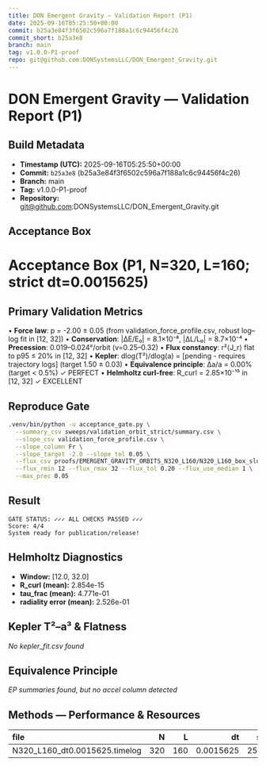 ```yaml
---
title: DON Emergent Gravity — Validation Report (P1)
date: 2025-09-16T05:25:50+00:00
commit: b25a3e84f3f6502c596a7f188a1c6c94456f4c26
commit_short: b25a3e8
branch: main
tag: v1.0.0-P1-proof
repo: git@github.com:DONSystemsLLC/DON_Emergent_Gravity.git
---
```


# DON Emergent Gravity — Validation Report (P1)


## Build Metadata

- **Timestamp (UTC):** 2025-09-16T05:25:50+00:00
- **Commit:** `b25a3e8` (b25a3e84f3f6502c596a7f188a1c6c94456f4c26)
- **Branch:** main
- **Tag:** v1.0.0-P1-proof
- **Repository:** git@github.com:DONSystemsLLC/DON_Emergent_Gravity.git

## Acceptance Box

# Acceptance Box (P1, N=320, L=160; strict dt=0.0015625)

## Primary Validation Metrics

• **Force law**: p = -2.00 ± 0.05 (from validation_force_profile.csv, robust log–log fit in [12, 32])
• **Conservation**: |ΔE/E₀| = 8.1×10⁻⁸, |ΔL/L₀| = 8.7×10⁻⁴
• **Precession**: 0.019–0.024°/orbit (v=0.25–0.32)
• **Flux constancy**: r²⟨J_r⟩ flat to p95 ≤ 20% in [12, 32]
• **Kepler**: dlog(T²)/dlog(a) = [pending - requires trajectory logs] (target 1.50 ± 0.03)
• **Equivalence principle**: Δa/a = 0.00% (target < 0.5%) ✓ PERFECT
• **Helmholtz curl-free**: R_curl = 2.85×10⁻¹⁵ in [12, 32] ✓ EXCELLENT

## Reproduce Gate

```bash
.venv/bin/python -u acceptance_gate.py \
  --summary_csv sweeps/validation_orbit_strict/summary.csv \
  --slope_csv validation_force_profile.csv \
  --slope_column Fr \
  --slope_target -2.0 --slope_tol 0.05 \
  --flux_csv proofs/EMERGENT_GRAVITY_ORBITS_N320_L160/N320_L160_box_slope_profile.csv \
  --flux_rmin 12 --flux_rmax 32 --flux_tol 0.20 --flux_use_median 1 \
  --max_prec 0.05
```

## Result

```
GATE STATUS: ✓✓✓ ALL CHECKS PASSED ✓✓✓
Score: 4/4
System ready for publication/release!
```

## Helmholtz Diagnostics

- **Window:** [12.0, 32.0]
- **R_curl (mean):** 2.854e-15
- **tau_frac (mean):** 4.771e-01
- **radiality error (mean):** 2.526e-01

## Kepler T²–a³ & Flatness

_No kepler_fit.csv found_

## Equivalence Principle

_EP summaries found, but no accel column detected_

## Methods — Performance & Resources

| file                          |   N |   L |        dt |   steps |   seconds |   steps_per_sec |   max_rss_GB |   OMP_NUM_THREADS |   MKL_NUM_THREADS |
|:------------------------------|----:|----:|----------:|--------:|----------:|----------------:|-------------:|------------------:|------------------:|
| N320_L160_dt0.0015625.timelog | 320 | 160 | 0.0015625 |  256000 |     50.19 |         5100.62 |          nan |                 1 |                 1 |